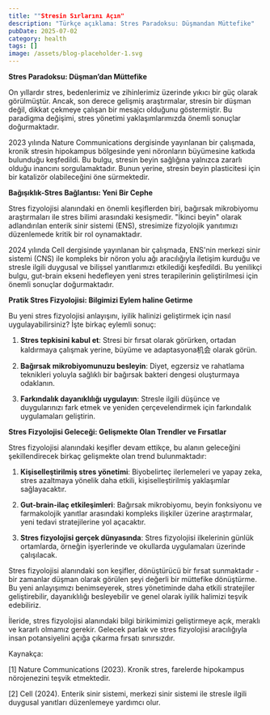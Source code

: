 ```yaml
---
title: ""Stresin Sırlarını Açın"
description: "Türkçe açıklama: Stres Paradoksu: Düşmandan Müttefike"
pubDate: 2025-07-02
category: health
tags: []
image: /assets/blog-placeholder-1.svg
---
```


**Stres Paradoksu: Düşman’dan Müttefike**

On yıllardır stres, bedenlerimiz ve zihinlerimiz üzerinde yıkıcı bir güç olarak görülmüştür. Ancak, son derece gelişmiş araştırmalar, stresin bir düşman değil, dikkat çekmeye çalışan bir mesajcı olduğunu göstermiştir. Bu paradigma değişimi, stres yönetimi yaklaşımlarımızda önemli sonuçlar doğurmaktadır.

2023 yılında Nature Communications dergisinde yayınlanan bir çalışmada, kronik stresin hipokampus bölgesinde yeni nöronların büyümesine katkıda bulunduğu keşfedildi. Bu bulgu, stresin beyin sağlığına yalnızca zararlı olduğu inancını sorgulamaktadır. Bunun yerine, stresin beyin plasticitesi için bir katalizör olabileceğini öne sürmektedir.

**Bağışıklık-Stres Bağlantısı: Yeni Bir Cephe**

Stres fizyolojisi alanındaki en önemli keşiflerden biri, bağırsak mikrobiyomu araştırmaları ile stres bilimi arasındaki kesişmedir. "İkinci beyin" olarak adlandırılan enterik sinir sistemi (ENS), stresimize fizyolojik yanıtımızı düzenlemede kritik bir rol oynamaktadır.

2024 yılında Cell dergisinde yayınlanan bir çalışmada, ENS'nin merkezi sinir sistemi (CNS) ile kompleks bir nöron yolu ağı aracılığıyla iletişim kurduğu ve stresle ilgili duygusal ve bilişsel yanıtlarımızı etkilediği keşfedildi. Bu yenilikçi bulgu, gut-brain ekseni hedefleyen yeni stres terapilerinin geliştirilmesi için önemli sonuçlar doğurmaktadır.

**Pratik Stres Fizyolojisi: Bilgimizi Eylem haline Getirme**

Bu yeni stres fizyolojisi anlayışını, iyilik halinizi geliştirmek için nasıl uygulayabilirsiniz? İşte birkaç eylemli sonuç:

1. **Stres tepkisini kabul et**: Stresi bir fırsat olarak görürken, ortadan kaldırmaya çalışmak yerine, büyüme ve adaptasyona机会 olarak görün.

2. **Bağırsak mikrobiyomunuzu besleyin**: Diyet, egzersiz ve rahatlama teknikleri yoluyla sağlıklı bir bağırsak bakteri dengesi oluşturmaya odaklanın.

3. **Farkındalık dayanıklılığı uygulayın**: Stresle ilgili düşünce ve duygularınızı fark etmek ve yeniden çerçevelendirmek için farkındalık uygulamaları geliştirin.

**Stres Fizyolojisi Geleceği: Gelişmekte Olan Trendler ve Fırsatlar**

Stres fizyolojisi alanındaki keşifler devam ettikçe, bu alanın geleceğini şekillendirecek birkaç gelişmekte olan trend bulunmaktadır:

1. **Kişiselleştirilmiş stres yönetimi**: Biyobelirteç ilerlemeleri ve yapay zeka, stres azaltmaya yönelik daha etkili, kişiselleştirilmiş yaklaşımlar sağlayacaktır.

2. **Gut-brain-ilaç etkileşimleri**: Bağırsak mikrobiyomu, beyin fonksiyonu ve farmakolojik yanıtlar arasındaki kompleks ilişkiler üzerine araştırmalar, yeni tedavi stratejilerine yol açacaktır.

3. **Stres fizyolojisi gerçek dünyasında**: Stres fizyolojisi ilkelerinin günlük ortamlarda, örneğin işyerlerinde ve okullarda uygulamaları üzerinde çalışılacak.

Stres fizyolojisi alanındaki son keşifler, dönüştürücü bir fırsat sunmaktadır - bir zamanlar düşman olarak görülen şeyi değerli bir müttefike dönüştürme. Bu yeni anlayışımızı benimseyerek, stres yönetiminde daha etkili stratejiler geliştirebilir, dayanıklılığı besleyebilir ve genel olarak iyilik halimizi teşvik edebiliriz.

İleride, stres fizyolojisi alanındaki bilgi birikimimizi geliştirmeye açık, meraklı ve kararlı olmamız gerekir. Gelecek parlak ve stres fizyolojisi aracılığıyla insan potansiyelini açığa çıkarma fırsatı sınırsızdır.

Kaynakça:

[1] Nature Communications (2023). Kronik stres, farelerde hipokampus nörojenezini teşvik etmektedir.

[2] Cell (2024). Enterik sinir sistemi, merkezi sinir sistemi ile stresle ilgili duygusal yanıtları düzenlemeye yardımcı olur.